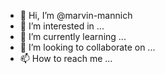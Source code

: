 - 👋 Hi, I’m @marvin-mannich
- 👀 I’m interested in ...
- 🌱 I’m currently learning ...
- 💞️ I’m looking to collaborate on ...
- 📫 How to reach me ...

<!---
marvin-mannich/marvin-mannich is a ✨ special ✨ repository because its `README.md` (this file) appears on your GitHub profile.
You can click the Preview link to take a look at your changes.
--->

